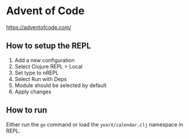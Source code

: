 # Advent of Code
https://adventofcode.com/

## How to setup the REPL

1. Add a new configuration
2. Select Clojure REPL > Local
3. Set type to nREPL
4. Select Run with Deps
5. Module should be selected by default
6. Apply changes

## How to run

Either run the `go` command or load the `yearX/calendar.clj` namespace in REPL.
